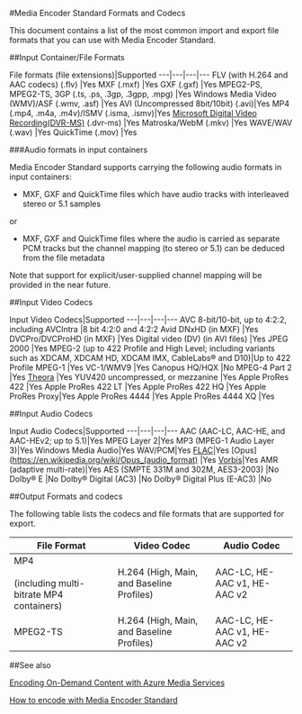 <properties 
	pageTitle="Media Encoder Standard formats and codecs" 
	description="This topic gives an overview of Azure Media Encoder Standard formats and codecs." 
	services="media-services" 
	documentationCenter="" 
	authors="juliako,anilmur" 
	manager="dwrede" 
	editor=""/>

<tags
	ms.service="media-services"
	ms.date="10/15/2015"
	wacn.date=""/>

#Media Encoder Standard Formats and Codecs


This document contains a list of the most common import and export file formats that you can use with Media Encoder Standard.


##Input Container/File Formats

File formats (file extensions)|Supported
---|---|---|---
FLV (with H.264 and AAC codecs) (.flv)			|Yes 
MXF	(.mxf)					|Yes 
GXF	(.gxf)					|Yes 
MPEG2-PS, MPEG2-TS, 3GP (.ts, .ps, .3gp, .3gpp, .mpg)	|Yes 
Windows Media Video (WMV)/ASF (.wmv, .asf) |Yes 
AVI (Uncompressed 8bit/10bit) (.avi)|Yes 
MP4 (.mp4, .m4a, .m4v)/ISMV (.isma, .ismv)|Yes 
[Microsoft Digital Video Recording(DVR-MS)](https://msdn.microsoft.com/zh-cn/library/windows/desktop/dd692984) (.dvr-ms) |Yes 
Matroska/WebM (.mkv)		|Yes 
WAVE/WAV (.wav)	|Yes 
QuickTime (.mov) |Yes
 
###Audio formats in input containers 

Media Encoder Standard supports carrying the following audio formats in input containers:

- MXF, GXF and QuickTime files which have audio tracks with interleaved stereo or 5.1 samples

or

- MXF, GXF and QuickTime files where the audio is carried as separate PCM tracks but the channel mapping (to stereo or 5.1) can be deduced from the file metadata

Note that support for explicit/user-supplied channel mapping will be provided in the near future.


##Input Video Codecs

Input Video Codecs|Supported
---|---|---|---
AVC 8-bit/10-bit, up to 4:2:2, including AVCIntra	|8 bit 4:2:0 and 4:2:2 
Avid DNxHD (in MXF)									|Yes 
DVCPro/DVCProHD (in MXF)							|Yes 
Digital video (DV) (in AVI files)                   |Yes
JPEG 2000											|Yes 
MPEG-2 (up to 422 Profile and High Level; including variants such as XDCAM, XDCAM HD, XDCAM IMX, CableLabs® and D10)|Up to 422 Profile 
MPEG-1												|Yes 
VC-1/WMV9											|Yes 
Canopus HQ/HQX										|No 
MPEG-4 Part 2										|Yes 
[Theora](https://en.wikipedia.org/wiki/Theora)		|Yes 
YUV420 uncompressed, or mezzanine					|Yes
Apple ProRes 422									|Yes
Apple ProRes 422 LT	|Yes
Apple ProRes 422 HQ |Yes
Apple ProRes Proxy|Yes
Apple ProRes 4444 |Yes
Apple ProRes 4444 XQ |Yes



##Input Audio Codecs

Input Audio Codecs|Supported
---|---|---|---
AAC (AAC-LC, AAC-HE, and AAC-HEv2; up to 5.1)|Yes 
MPEG Layer 2|Yes 
MP3 (MPEG-1 Audio Layer 3)|Yes 
Windows Media Audio|Yes 
WAV/PCM|Yes 
[FLAC](https://en.wikipedia.org/wiki/FLAC)</a>|Yes 
[Opus](https://en.wikipedia.org/wiki/Opus_(audio_format) |Yes 
[Vorbis](https://en.wikipedia.org/wiki/Vorbis)</a>|Yes 
AMR (adaptive multi-rate)|Yes
AES (SMPTE 331M and 302M, AES3-2003)		|No 
Dolby® E									|No 
Dolby® Digital (AC3)						|No 
Dolby® Digital Plus (E-AC3)					|No 


##Output Formats and codecs

The following table lists the codecs and file formats that are supported for export.


File Format|Video Codec|Audio Codec
---|---|---
MP4 <br/><br/>(including multi-bitrate MP4 containers) |H.264 (High, Main, and Baseline Profiles)|AAC-LC, HE-AAC v1, HE-AAC v2 
MPEG2-TS |H.264 (High, Main, and Baseline Profiles)|AAC-LC, HE-AAC v1, HE-AAC v2 



##See also

[Encoding On-Demand Content with Azure Media Services](/documentation/articles/media-services-encode-asset)

[How to encode with Media Encoder Standard](/documentation/articles/media-services-dotnet-encode-with-media-encoder-standard)
